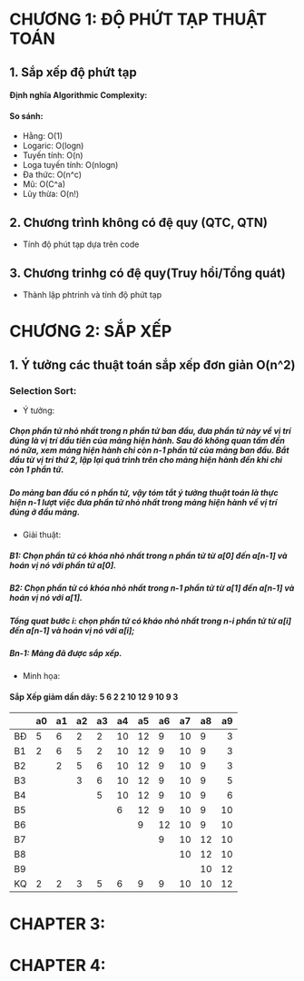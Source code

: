 # CHƯƠNG 1: ĐỘ PHỨT TẠP THUẬT TOÁN
## 1. Sắp xếp độ phứt tạp
#### Định nghĩa Algorithmic Complexity: 


#### So sánh:
- Hằng: O(1)
- Logaric: O(logn) 
- Tuyến tính: O(n)
- Loga tuyến tính: O(nlogn)
- Đa thức: O(n^c)
- Mũ: O(C^a)
- Lũy thừa: O(n!)

## 2. Chương trình không có đệ quy (QTC, QTN)
- Tính độ phút tạp dựa trên code

## 3. Chương trinhg có đệ quy(Truy hồi/Tổng quát)
- Thành lập phtrinh và tính độ phứt tạp


# CHƯƠNG 2: SẮP XẾP
## 1. Ý tưởng các thuật toán sắp xếp đơn giản O(n^2)
### Selection Sort:
- Ý tưởng:
##### Chọn phần tử nhỏ nhất trong n phần tử ban đầu, đưa phần tử này về vị trí đúng là vị trí đầu tiên của mảng hiện hành. Sau đó không quan tấm đến nó nữa, xem mảng hiện hành chỉ còn n-1 phần tử của mảng ban đầu. Bắt đầu từ vị trí thứ 2, lặp lại quá trình trên cho mảng hiện hành đến khi chỉ còn 1 phần tử.
##### Do mảng ban đầu có n phần tử, vậy tóm tắt ý tưởng thuật toán là thực hiện n-1 lượt việc đưa phần tử nhỏ nhất trong mảng hiện hành về vị trí đúng ở đầu mảng.
- Giải thuật: 
##### **B1:** Chọn phần tử có khóa nhỏ nhất trong n phần tử từ a[0] đến a[n-1] và hoán vị nó với phần tử a[0].
##### **B2:** Chọn phần tử có khóa nhỏ nhất trong n-1 phần tử từ a[1] đến a[n-1] và hoán vị nó với a[1]. 
##### **Tổng quat bước i:** chọn phần tử có kháo nhỏ nhất trong n-i phần tử từ a[i] đến a[n-1] và hoán vị nó với a[i];
##### **Bn-1:** Mảng đã được sắp xếp.
- Minh họa:
#### Sắp Xếp giảm dần dãy: 5 6 2 2 10 12 9 10 9 3
|    | a0 | a1 | a2 | a3 | a4 | a5 | a6 | a7 | a8 | a9 |
|----|----|----|----|----|----|----|----|----|----|---:|
| BĐ |  5 |  6 |  2 |  2 | 10 | 12 |  9 | 10 |  9 |  3 |
| B1 |  2 |  6 |  5 |  2 | 10 | 12 |  9 | 10 |  9 |  3 |
| B2 |    |  2 |  5 |  6 | 10 | 12 |  9 | 10 |  9 |  3 |
| B3 |    |    |  3 |  6 | 10 | 12 |  9 | 10 |  9 |  5 |
| B4 |    |    |    |  5 | 10 | 12 |  9 | 10 |  9 |  6 |
| B5 |    |    |    |    |  6 | 12 |  9 | 10 |  9 | 10 |
| B6 |    |    |    |    |    |  9 | 12 | 10 |  9 | 10 |
| B7 |    |    |    |    |    |    |  9 | 10 | 12 | 10 |
| B8 |    |    |    |    |    |    |    | 10 | 12 | 10 |
| B9 |    |    |    |    |    |    |    |    | 10 | 12 |
| KQ |  2 |  2 |  3 |  5 |  6 |  9 |  9 | 10 | 10 | 12 |

# CHAPTER 3:


# CHAPTER 4:
